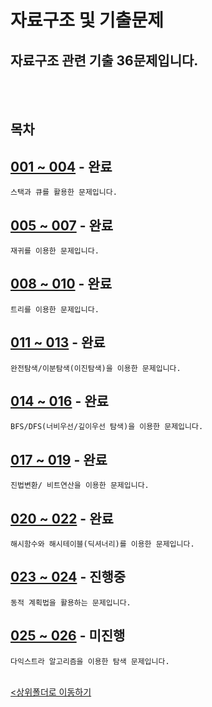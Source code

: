 # 자료구조 및 기출문제

## 자료구조 관련 기출 36문제입니다.

<br><br>


## 목차

[001 ~ 004](export%20problem_001~004.ipynb) - <b>완료</b>
-
    스택과 큐를 활용한 문제입니다.

[005 ~ 007](export%20problem_005~007.ipynb) - <b>완료</b>
-
    재귀를 이용한 문제입니다.

[008 ~ 010](export%20problem_008~010.ipynb) - <b>완료</b>
-
    트리를 이용한 문제입니다.

[011 ~ 013](export%20problem_011~013.ipynb) - <b>완료</b>
-
    완전탐색/이분탐색(이진탐색)을 이용한 문제입니다. 

[014 ~ 016](export%20problem_014~016.ipynb) - <b>완료</b> 
-
    BFS/DFS(너비우선/깊이우선 탐색)을 이용한 문제입니다. 

[017 ~ 019](export%20problem_017~019.ipynb) - <b>완료</b>
-
    진법변환/ 비트연산을 이용한 문제입니다. 

[020 ~ 022](export%20problem_020~022.ipynb) - <b>완료</b>
-
    해시함수와 해시테이블(딕셔너리)를 이용한 문제입니다.

[023 ~ 024](export%20problem_023~024.ipynb) - <b>진행중</b> 
-
    동적 계획법을 활용하는 문제입니다.

[025 ~ 026](export%20problem_025~026.ipynb) - <b>미진행</b> 
-
    다익스트라 알고리즘을 이용한 탐색 문제입니다.


<br>[<상위폴더로 이동하기](..)